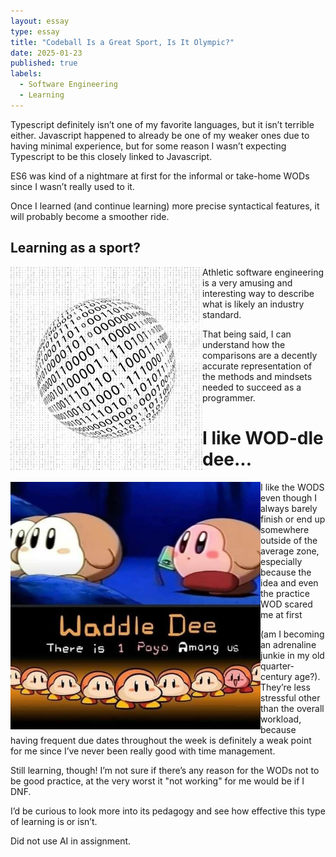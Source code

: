 ```yaml
---
layout: essay
type: essay
title: "Codeball Is a Great Sport, Is It Olympic?"
date: 2025-01-23
published: true
labels:
  - Software Engineering
  - Learning
---
```


Typescript definitely isn’t one of my favorite languages, but it isn’t terrible either. Javascript happened to already be one of my weaker ones due to having minimal experience, but for some reason I wasn’t expecting Typescript to be this closely linked to Javascript.  

ES6 was kind of a nightmare at first for the informal or take-home WODs since I wasn’t really used to it.  

Once I learned (and continue learning) more precise syntactical features, it will probably become a smoother ride.  

## Learning as a sport?  

<img width="307px" height="325px" class="rounded float-start pe-4" src="../img/codeball.jpg" align="left">  

Athletic software engineering is a very amusing and interesting way to describe what is likely an industry standard.  

That being said, I can understand how the comparisons are a decently accurate representation of the methods and mindsets needed to succeed as a programmer.  

# I like WOD-dle dee...  

<img width="400px" class="rounded float-left" src="../img/waddle.jpg" align="left">  

I like the WODS even though I always barely finish or end up somewhere outside of the average zone, especially because the idea and even the practice WOD scared me at first  

(am I becoming an adrenaline junkie in my old quarter-century age?). They’re less stressful other than the overall workload, because having frequent due dates throughout the week is definitely a weak point for me since I’ve never been really good with time management.  

Still learning, though! I’m not sure if there’s any reason for the WODs not to be good practice, at the very worst it "not working" for me would be if I DNF.  

I’d be curious to look more into its pedagogy and see how effective this type of learning is or isn’t.  

Did not use AI in assignment.
